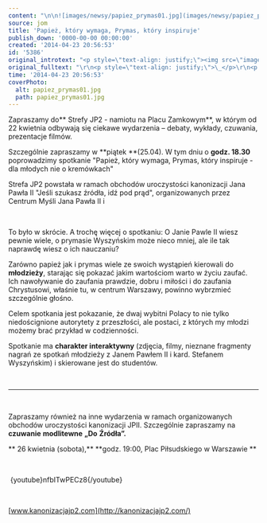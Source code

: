 ```yaml
---
content: "\n\n![images/newsy/papiez_prymas01.jpg](images/newsy/papiez_prymas01.jpg)Zapraszamy do** Strefy JP2 - namiotu na Placu Zamkowym**, w którym od 22 kwietnia odbywają się ciekawe wydarzenia – debaty, wykłady, czuwania, prezentacje filmów.\n\n Szczególnie zapraszamy w **piątek **(25.04). W tym dniu o **godz. 18.30** poprowadzimy spotkanie \"Papież, który wymaga, Prymas, który inspiruje - dla młodych nie o kremówkach\"\n\r\nStrefa JP2 powstała w ramach obchodów uroczystości kanonizacji Jana Pawła II \"Jeśli szukasz źródła, idź pod prąd\", organizowanych przez Centrum Myśli Jana Pawła II i \_\n\r\n\n<!--{{intro-break}}-->\n\r\n\n\_\n\r\n\nTo było w skrócie. \nA trochę więcej o spotkaniu:\nO Janie Pawle II wiesz pewnie wiele, o prymasie Wyszyńskim może nieco mniej, ale ile tak naprawdę wiesz o ich nauczaniu?\n\n Zarówno papież jak i prymas wiele ze swoich wystąpień kierowali do **młodzieży**, starając się pokazać jakim wartościom warto w życiu zaufać. Ich nawoływanie do zaufania prawdzie, dobru i miłości i do zaufania Chrystusowi, właśnie tu, w centrum Warszawy, powinno wybrzmieć szczególnie głośno. \n\n Celem spotkania jest pokazanie, że dwaj wybitni Polacy to nie tylko niedoścignione autorytety z przeszłości, ale postaci, z których my młodzi możemy brać przykład w codzienności.\n\n Spotkanie ma **charakter interaktywny** (zdjęcia, filmy, nieznane fragmenty nagrań ze spotkań młodzieży z Janem Pawłem II i kard. Stefanem Wyszyńskim) i skierowane jest do studentów.\n\r\n\n\_\n\r\n***\n\r\n\n\_\n\r\n\nZapraszamy również na inne wydarzenia w ramach organizowanych obchodów uroczystości kanonizacji JPII. Szczególnie zapraszamy na **czuwanie** **modlitewne** **„Do** **Źródła”.**\n\r\n\n**\n26 kwietnia (sobota),** **godz. 19:00, Plac Piłsudskiego w Warszawie\n**\n\r\n\n\_\n\r\n\n\_{youtube}nfbITwPECz8{/youtube}\n\r\n\n\_\n\r\n\n[www.kanonizacjajp2.com](http://kanonizacjajp2.com/)\n"
source: jom
title: 'Papież, który wymaga, Prymas, który inspiruje'
publish_down: '0000-00-00 00:00:00'
created: '2014-04-23 20:56:53'
id: '5386'
original_introtext: "<p style=\"text-align: justify;\"><img src=\"images/newsy/papiez_prymas01.jpg\" border=\"0\" width=\"250\" height=\"170\" style=\"float: left; border: 0; margin-left: 10px; margin-right: 10px;\" />Zapraszamy do<strong> Strefy JP2 - namiotu na Placu Zamkowym</strong>, w którym od 22 kwietnia odbywają się ciekawe wydarzenia – debaty, wykłady, czuwania, prezentacje filmów.<br /><br /> Szczególnie zapraszamy w <strong>piątek </strong>(25.04). W tym dniu o <strong>godz. 18.30</strong> poprowadzimy spotkanie \"Papież, który wymaga, Prymas, który inspiruje - dla młodych nie o kremówkach\"</p>\r\n<p style=\"text-align: justify;\"><br />Strefa JP2 powstała w ramach obchodów uroczystości kanonizacji Jana Pawła II \"Jeśli szukasz źródła, idź pod prąd\", organizowanych przez Centrum Myśli Jana Pawła II i \_</p>\r\n"
original_fulltext: "\r\n<p style=\"text-align: justify;\">\_</p>\r\n<p style=\"text-align: justify;\">To było w skrócie. <br />A trochę więcej o spotkaniu:<br />O Janie Pawle II wiesz pewnie wiele, o prymasie Wyszyńskim może nieco mniej, ale ile tak naprawdę wiesz o ich nauczaniu?<br /><br /> Zarówno papież jak i prymas wiele ze swoich wystąpień kierowali do <strong>młodzieży</strong>, starając się pokazać jakim wartościom warto w życiu zaufać. Ich nawoływanie do zaufania prawdzie, dobru i miłości i do zaufania Chrystusowi, właśnie tu, w centrum Warszawy, powinno wybrzmieć szczególnie głośno. <br /><br /> Celem spotkania jest pokazanie, że dwaj wybitni Polacy to nie tylko niedoścignione autorytety z przeszłości, ale postaci, z których my młodzi możemy brać przykład w codzienności.<br /><br /> Spotkanie ma <strong>charakter interaktywny</strong> (zdjęcia, filmy, nieznane fragmenty nagrań ze spotkań młodzieży z Janem Pawłem II i kard. Stefanem Wyszyńskim) i skierowane jest do studentów.</p>\r\n<p style=\"text-align: justify;\">\_</p>\r\n<hr />\r\n<p style=\"text-align: justify;\">\_</p>\r\n<p style=\"text-align: justify;\">Zapraszamy również na inne wydarzenia w ramach organizowanych obchodów uroczystości kanonizacji JPII. Szczególnie zapraszamy na <strong>czuwanie</strong> <strong>modlitewne</strong> <strong>„Do</strong> <strong>Źródła”.</strong></p>\r\n<p style=\"text-align: justify;\"><strong><br />26 kwietnia (sobota),</strong> <strong>godz. 19:00, Plac Piłsudskiego w Warszawie<br /></strong></p>\r\n<p style=\"text-align: justify;\">\_</p>\r\n<p style=\"text-align: left;\">\_{youtube}nfbITwPECz8{/youtube}</p>\r\n<p style=\"text-align: center;\">\_</p>\r\n<p style=\"text-align: left;\"><a href=\"http://kanonizacjajp2.com/\" target=\"_blank\">www.kanonizacjajp2.com</a></p>"
time: '2014-04-23 20:56:53'
coverPhoto:
  alt: papiez_prymas01.jpg
  path: papiez_prymas01.jpg
---
```

Zapraszamy do** Strefy JP2 - namiotu na Placu Zamkowym**, w którym od 22 kwietnia odbywają się ciekawe wydarzenia – debaty, wykłady, czuwania, prezentacje filmów.

 Szczególnie zapraszamy w **piątek **(25.04). W tym dniu o **godz. 18.30** poprowadzimy spotkanie "Papież, który wymaga, Prymas, który inspiruje - dla młodych nie o kremówkach"

Strefa JP2 powstała w ramach obchodów uroczystości kanonizacji Jana Pawła II "Jeśli szukasz źródła, idź pod prąd", organizowanych przez Centrum Myśli Jana Pawła II i  


<!--{{intro-break}}-->


 


To było w skrócie. 
A trochę więcej o spotkaniu:
O Janie Pawle II wiesz pewnie wiele, o prymasie Wyszyńskim może nieco mniej, ale ile tak naprawdę wiesz o ich nauczaniu?

 Zarówno papież jak i prymas wiele ze swoich wystąpień kierowali do **młodzieży**, starając się pokazać jakim wartościom warto w życiu zaufać. Ich nawoływanie do zaufania prawdzie, dobru i miłości i do zaufania Chrystusowi, właśnie tu, w centrum Warszawy, powinno wybrzmieć szczególnie głośno. 

 Celem spotkania jest pokazanie, że dwaj wybitni Polacy to nie tylko niedoścignione autorytety z przeszłości, ale postaci, z których my młodzi możemy brać przykład w codzienności.

 Spotkanie ma **charakter interaktywny** (zdjęcia, filmy, nieznane fragmenty nagrań ze spotkań młodzieży z Janem Pawłem II i kard. Stefanem Wyszyńskim) i skierowane jest do studentów.


 

***


 


Zapraszamy również na inne wydarzenia w ramach organizowanych obchodów uroczystości kanonizacji JPII. Szczególnie zapraszamy na **czuwanie** **modlitewne** **„Do** **Źródła”.**


**
26 kwietnia (sobota),** **godz. 19:00, Plac Piłsudskiego w Warszawie
**


 


 {youtube}nfbITwPECz8{/youtube}


 


[www.kanonizacjajp2.com](http://kanonizacjajp2.com/)


<!--{{json:{"created_date":"2014-04-23 20:56:53","publish_down":"0000-00-00 00:00:00","id":"5386"}}}-->
